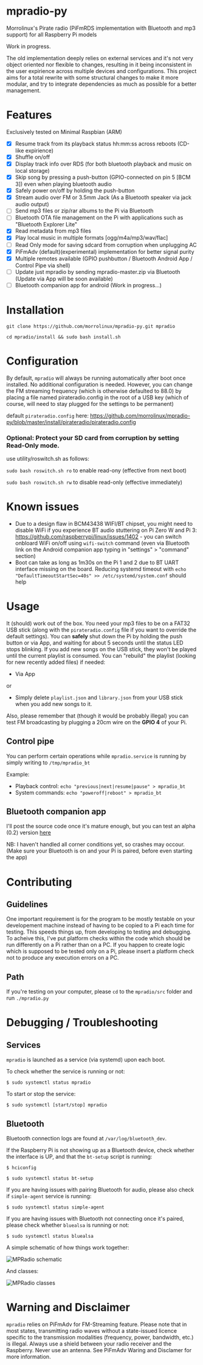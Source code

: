 # mpradio-py
Morrolinux's Pirate radio (PiFmRDS implementation with Bluetooth and mp3 support) for all Raspberry Pi models

Work in progress.

The old implementation deeply relies on external services and it's not very object oriented nor flexible to changes, resulting in it being inconsistent in the user expirience across multiple devices and configurations. This project aims for a total rewrite with some structural changes to make it more modular, and try to integrate dependencies as much as possible for a better management.

# Features
Exclusively tested on Minimal Raspbian (ARM)
- [x] Resume track from its playback status hh:mm:ss across reboots (CD-like expirience)
- [x] Shuffle on/off
- [x] Display track info over RDS (for both bluetooth playback and music on local storage)
- [x] Skip song by pressing a push-button (GPIO-connected on pin 5 [BCM 3]) even when playing bluetooth audio
- [x] Safely power on/off by holding the push-button
- [x] Stream audio over FM or 3.5mm Jack (As a Bluetooth speaker via jack audio output)
- [ ] Send mp3 files or zip/rar albums to the Pi via Bluetooth
- [ ] Bluetooth OTA file management on the Pi with applications such as "Bluetooth Explorer Lite"
- [x] Read metadata from mp3 files
- [x] Play local music in multiple formats [ogg/m4a/mp3/wav/flac]
- [ ] Read Only mode for saving sdcard from corruption when unplugging AC
- [x] PiFmAdv (default)(experimental) implementation for better signal purity 
- [x] Multiple remotes available (GPIO pushbutton / Bluetooth Android App / Control Pipe via shell)
- [ ] Update just mpradio by sending mpradio-master.zip via Bluetooth (Update via App will be soon available)
- [ ] Bluetooth companion app for android (Work in progress...) 

# Installation
`git clone https://github.com/morrolinux/mpradio-py.git mpradio`

`cd mpradio/install && sudo bash install.sh`

# Configuration
By default, `mpradio` will always be running automatically after boot once installed. No additional configuration is needed.
However, you can change the FM streaming frequency (which is otherwise defaulted to 88.0) by placing a file named pirateradio.config in the root of a USB key (which of course, will need to stay plugged for the settings to be permanent)

default `pirateradio.config` here: https://github.com/morrolinux/mpradio-py/blob/master/install/pirateradio/pirateradio.config

### Optional: Protect your SD card from corruption by setting Read-Only mode.

use utility/roswitch.sh as follows:

`sudo bash roswitch.sh ro` to enable read-ony (effective from next boot)

`sudo bash roswitch.sh rw` to disable read-only (effective immediately)


# Known issues
- Due to a design flaw in BCM43438 WIFI/BT chipset, you might need to disable WiFi if you experience BT audio stuttering on Pi Zero W and Pi 3: https://github.com/raspberrypi/linux/issues/1402 - you can switch onbloard WiFi on/off using `wifi-switch` command (even via Bluetooth link on the Android companion app typing in "settings" > "command" section) 
- Boot can take as long as 1m30s on the Pi 1 and 2 due to BT UART interface missing on the board.
  Reducing systemd timeout with `echo "DefaultTimeoutStartSec=40s" >> /etc/systemd/system.conf` should help

# Usage
It (should) work out of the box. You need your mp3 files to be on a FAT32 USB stick (along with the `pirateradio.config` file if you want to override the default settings).
You can **safely** shut down the Pi by holding the push button or via App, and waiting for about 5 seconds until the status LED stops blinking.
If you add new songs on the USB stick, they won't be played until the current playlist is consumed. You can "rebuild" the playlist (looking for new recently added files) if needed:
- Via App 

or

- Simply delete `playlist.json` and `library.json` from your USB stick when you add new songs to it.
  
Also, please remember that (though it would be probably illegal) you can test FM broadcasting by plugging a 20cm wire on the **GPIO 4** of your Pi.

## Control pipe
You can perform certain operations while `mpradio.service` is running by simply writing to `/tmp/mpradio_bt`

Example:
* Playback control:  `echo "previous|next|resume|pause" > mpradio_bt`
* System commands: `echo "poweroff|reboot" > mpradio_bt`

## Bluetooth companion app 

I'll post the source code once it's mature enough, but you can test an alpha (0.2) version [here](http://www.mediafire.com/file/awu3r50z5gz3363/mpradio_remote-0.2.apk) 

NB: I haven't handled all corner conditions yet, so crashes may occour. (Make sure your Bluetooth is on and your Pi is paired, before even starting the app) 

# Contributing
## Guidelines
One important requirement is for the program to be mostly testable on your developement machine instead of having to be copied to a Pi each time for testing. This speeds things up, from developing to testing and debugging. To acheive this, I've put platform checks within the code which should be run differently on a Pi rather than on a PC. If you happen to create logic which is supposed to be tested only on a Pi, please insert a platform check not to produce any execution errors on a PC.

## Path
If you're testing on your computer, please `cd` to the `mpradio/src` folder and run `./mpradio.py`

# Debugging / Troubleshooting
## Services
`mpradio` is launched as a service (via systemd) upon each boot.

To check whether the service is running or not: 

` $ sudo systemctl status mpradio `

To start or stop the service:

` $ sudo systemctl [start/stop] mpradio `

## Bluetooth

Bluetooth connection logs are found at ` /var/log/bluetooth_dev `.

If the Raspberry Pi is not showing up as a Bluetooth device, check whether the interface is UP, and that the `bt-setup` script is running:

` $ hciconfig `

` $ sudo systemctl status bt-setup `

If you are having issues with pairing Bluetooth for audio, please also check if `simple-agent` service is running:

` $ sudo systemctl status simple-agent `

If you are having issues with Bluetooth not connecting once it's paired, please check whether `bluealsa` is running or not:

` $ sudo systemctl status bluealsa `

A simple schematic of how things work together:

![MPRadio schematic](/doc/mpradio_schematic.png?raw=true "mpradio schematic")

And classes:

![MPRadio classes](/doc/mpradio_classess.png?raw=true "mpradio classes")

# Warning and Disclaimer
`mpradio` relies on PiFmAdv for FM-Streaming feature. Please note that in most states, transmitting radio waves without a state-issued licence specific to the transmission modalities (frequency, power, bandwidth, etc.) is illegal. Always use a shield between your radio receiver and the Raspberry. Never use an antenna. See PiFmAdv Waring and Disclamer for more information.
